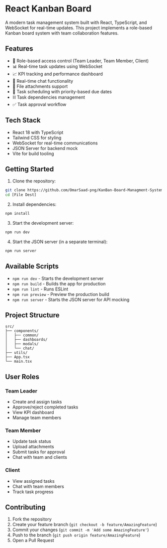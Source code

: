 # React Kanban Board

A modern task management system built with React, TypeScript, and WebSocket for real-time updates. This project implements a role-based Kanban board system with team collaboration features.

## Features

- 🔐 Role-based access control (Team Leader, Team Member, Client)
- 📊 Real-time task updates using WebSocket
- 📈 KPI tracking and performance dashboard
- 💬 Real-time chat functionality
- 📎 File attachments support
- 📅 Task scheduling with priority-based due dates
- ⛓️ Task dependencies management
- ✅ Task approval workflow

## Tech Stack

- React 18 with TypeScript
- Tailwind CSS for styling
- WebSocket for real-time communications
- JSON Server for backend mock
- Vite for build tooling

## Getting Started

1. Clone the repository:

```bash
git clone https://github.com/OmarSaad-png/KanBan-Board-Managment-System
cd [File Dest]
```

2. Install dependencies:

```bash
npm install
```

3. Start the development server:

```bash
npm run dev
```

4. Start the JSON server (in a separate terminal):

```bash
npm run server
```

## Available Scripts

- `npm run dev` - Starts the development server
- `npm run build` - Builds the app for production
- `npm run lint` - Runs ESLint
- `npm run preview` - Preview the production build
- `npm run server` - Starts the JSON server for API mocking

## Project Structure

```
src/
├── components/
│   ├── common/
│   ├── dashboards/
│   ├── modals/
│   └── chat/
├── utils/
├── App.tsx
└── main.tsx
```

## User Roles

### Team Leader
- Create and assign tasks
- Approve/reject completed tasks
- View KPI dashboard
- Manage team members

### Team Member
- Update task status
- Upload attachments
- Submit tasks for approval
- Chat with team and clients

### Client
- View assigned tasks
- Chat with team members
- Track task progress

## Contributing

1. Fork the repository
2. Create your feature branch (`git checkout -b feature/AmazingFeature`)
3. Commit your changes (`git commit -m 'Add some AmazingFeature'`)
4. Push to the branch (`git push origin feature/AmazingFeature`)
5. Open a Pull Request
